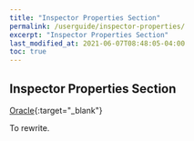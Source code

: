 ```yaml
---
title: "Inspector Properties Section"
permalink: /userguide/inspector-properties/
excerpt: "Inspector Properties Section"
last_modified_at: 2021-06-07T08:48:05-04:00
toc: true
---
```


## Inspector Properties Section

[Oracle](https://docs.oracle.com/javase/8/scene-builder-2/user-guide/inspector-panel.htm#sthref45){:target="_blank"}

To rewrite.
